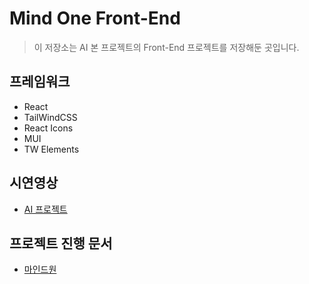 # Mind One Front-End
> 이 저장소는 AI 본 프로젝트의 Front-End 프로젝트를 저장해둔 곳입니다.

## 프레임워크
- React
- TailWindCSS
- React Icons
- MUI
- TW Elements

## 시연영상
- [AI 프로젝트](https://youtu.be/yTUWAttnKEA?si=giLonKbzndtD2DeO)

## 프로젝트 진행 문서
- [마인드원](https://www.notion.so/c4361e8884004d5b9bfe3dc975eea46b?v=5f746a1eae5d4073937e5ce9b544d78f)
